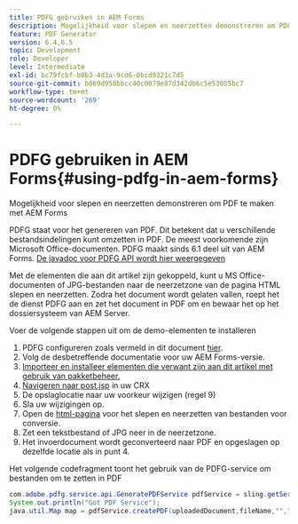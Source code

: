 ```yaml
---
title: PDFG gebruiken in AEM Forms
description: Mogelijkheid voor slepen en neerzetten demonstreren om PDF te maken met AEM Forms
feature: PDF Generator
version: 6.4,6.5
topic: Development
role: Developer
level: Intermediate
exl-id: bc79fcbf-b8b3-4d3a-9cd6-0bcd9321c7d5
source-git-commit: b069d958bbcc40c0079e87d342db6c5e53055bc7
workflow-type: tm+mt
source-wordcount: '269'
ht-degree: 0%

---
```


# PDFG gebruiken in AEM Forms{#using-pdfg-in-aem-forms}

Mogelijkheid voor slepen en neerzetten demonstreren om PDF te maken met AEM Forms

PDFG staat voor het genereren van PDF. Dit betekent dat u verschillende bestandsindelingen kunt omzetten in PDF. De meest voorkomende zijn Microsoft Office-documenten. PDFG maakt sinds 6.1 deel uit van AEM Forms.
[De javadoc voor PDFG API wordt hier weergegeven](https://www.adobe.io/experience-manager/reference-materials/6-5/forms/javadocs/index.html?com/adobe/fd/output/api/OutputService.html)

Met de elementen die aan dit artikel zijn gekoppeld, kunt u MS Office-documenten of JPG-bestanden naar de neerzetzone van de pagina HTML slepen en neerzetten. Zodra het document wordt gelaten vallen, roept het de dienst PDFG aan en zet het document in PDF om en bewaar het op het dossiersysteem van AEM Server.

Voer de volgende stappen uit om de demo-elementen te installeren

1. PDFG configureren zoals vermeld in dit document [hier](https://helpx.adobe.com/experience-manager/6-4/forms/using/install-configure-pdf-generator.html).
1. Volg de desbetreffende documentatie voor uw AEM Forms-versie.
1. [Importeer en installeer elementen die verwant zijn aan dit artikel met gebruik van pakketbeheer.](assets/createpdfgdemov2.zip)
1. [Navigeren naar post.jsp](http://localhost:4502/apps/AemFormsSamples/components/createPDF/POST.jsp) in uw CRX
1. De opslaglocatie naar uw voorkeur wijzigen (regel 9)
1. Sla uw wijzigingen op.
1. Open de [html-pagina](http://localhost:4502/content/DocumentServices/CreatePDFG.html) voor het slepen en neerzetten van bestanden voor conversie.
1. Zet een tekstbestand of JPG neer in de neerzetzone.
1. Het invoerdocument wordt geconverteerd naar PDF en opgeslagen op dezelfde locatie als in punt 4.

Het volgende codefragment toont het gebruik van de PDFG-service om bestanden om te zetten in PDF

```java
com.adobe.pdfg.service.api.GeneratePDFService pdfService = sling.getService(com.adobe.pdfg.service.api.GeneratePDFService.class);
System.out.println("Got PDF Service");
java.util.Map map = pdfService.createPDF(uploadedDocument,fileName,"","Standard","No Security", null, null);
```
